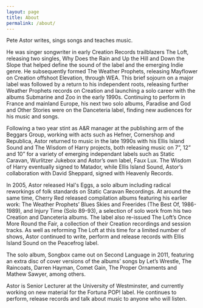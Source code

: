 ```yaml
---
layout: page
title: About
permalink: /about/
---
```


Pete Astor writes, sings songs and teaches music. 

He was singer songwriter in early Creation Records trailblazers The Loft, releasing two singles, Why Does the Rain and Up the Hill and Down the Slope that helped define the sound of the label and the emerging Indie genre. He subsequently formed The Weather Prophets, releasing Mayflower on Creation offshoot Elevation, through WEA. This brief sojourn on a major label was followed by a return to his independent roots, releasing further Weather Prophets records on Creation and launching a solo career with the albums Submarine and Zoo in the early 1990s. Continuing to perform in France and mainland Europe, his next two solo albums, Paradise and God and Other Stories were on the Danceteria label, finding new audiences for his music and songs.

Following a two year stint as A&R manager at the publishing arm of the Beggars Group, working with acts such as Hefner, Cornershop and Republica, Astor returned to music in the late 1990s with his Ellis Island Sound and The Wisdom of Harry projects, both releasing music on 7”, 12” and 10” for a variety of emerging independant labels such as Static Caravan, Wurlitzer Jukebox and Astor’s own label, Faux Lux.  The Wisdom of Harry eventually signed to Matador, while Ellis Island Sound, Astor’s collaboration with David Sheppard, signed with Heavenly Records.  

In 2005, Astor released Hal's Eggs, a solo album including radical reworkings of folk standards on Static Caravan Recordings. At around the same time, Cherry Red released compilation albums featuring his earlier work: The Weather Prophets’ Blues Skies and Freerides (The Best Of, 1986-1989), and Injury Time (Solo 89-93), a selection of solo work from his two Creation and Danceteria albums. The label also re-issued The Loft’s Once More Round the Fair, a collection of their Creation recordings and session tracks. As well as reforming The Loft at this time for a limited number of shows, Astor continued to write, perform and release records with Ellis Island Sound on the Peacefrog label.

The solo album, Songbox came out on Second Language in 2011, featuring an extra disc of cover versions of the albums’ songs by Let’s Wrestle, The Raincoats, Darren Hayman, Comet Gain, The Proper Ornaments and Mathew Sawyer, among others.  

Astor is Senior Lecturer at the University of Westminster, and currently working on new material for the Fortuna POP! label. He continues to perform, release records and talk about music to anyone who will listen.
